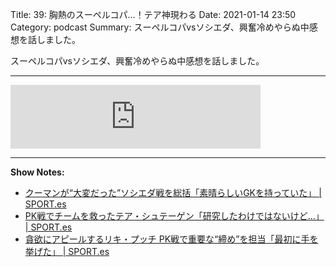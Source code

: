 Title: 39: 胸熱のスーペルコパ…！テア神現わる
Date: 2021-01-14 23:50
Category: podcast
Summary: スーペルコパvsソシエダ、興奮冷めやらぬ中感想を話しました。

スーペルコパvsソシエダ、興奮冷めやらぬ中感想を話しました。

---

<iframe src="https://anchor.fm/barcafm/embed/episodes/39-eov2ji" height="102px" width="400px" frameborder="0" scrolling="no"></iframe>

---

**Show Notes:**

- [クーマンが“大変だった”ソシエダ戦を総括「素晴らしいGKを持っていた」 \| SPORT\.es](https://sport-japanese.com/barcelona/news/id/34595)
- [PK戦でチームを救ったテア・シュテーゲン「研究したわけではないけど\.\.\.」 \| SPORT\.es](https://sport-japanese.com/barcelona/news/id/34591)
- [貪欲にアピールするリキ・プッチ PK戦で重要な“締め”を担当「最初に手を挙げた」 \| SPORT\.es](https://sport-japanese.com/barcelona/news/id/34598)
